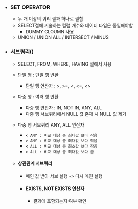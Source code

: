 - ### SET OPERATOR

  - 두 개 이상의 쿼리 결과 하나로 결합
  - SELECT절에 기술하는 컬럼 개수와 데이터 타입은 동일해야함
    - DUMMY CLOUMN 사용
  - UNION / UNION ALL / INTERSECT / MINUS

- ### 서브쿼리()

  - SELECT, FROM, WHERE, HAVING 절에서 사용
  
  - 단일 행 : 단일 행 반환
    
    - 단일 행 연산자 : >, >=, <, <=, <>
    
  - 다중 행 : 여러 행 반환
    - 다중 행 연산자 : IN, NOT IN,  ANY, ALL
    - 다중 행 서브쿼리에서 NULL 값 존재 시  NULL 값 제거
    
  - 다중 행 서브쿼리 ANY, ALL 연산자
    - `< ANY : 비교 대상 중 최대값 보다 작음`
    - `> ANY : 비교 대상 중 최대값 보다 작음`
    - `< ALL : 비교 대상 중 최소값 보다 작음`
    - `> ALL : 비교 대상 중 최대값 보다 큼`
    
  - #### 상관관계 서브쿼리 
  
    - 메인 값 받아 서브 실행 -> 다시 메인 실행

	- #### EXISTS, NOT EXISTS 연산자
	  - 결과에 포함되는지 여부 확인
  
    
  
    